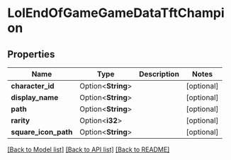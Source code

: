 # LolEndOfGameGameDataTftChampion

## Properties

Name | Type | Description | Notes
------------ | ------------- | ------------- | -------------
**character_id** | Option<**String**> |  | [optional]
**display_name** | Option<**String**> |  | [optional]
**path** | Option<**String**> |  | [optional]
**rarity** | Option<**i32**> |  | [optional]
**square_icon_path** | Option<**String**> |  | [optional]

[[Back to Model list]](../README.md#documentation-for-models) [[Back to API list]](../README.md#documentation-for-api-endpoints) [[Back to README]](../README.md)


